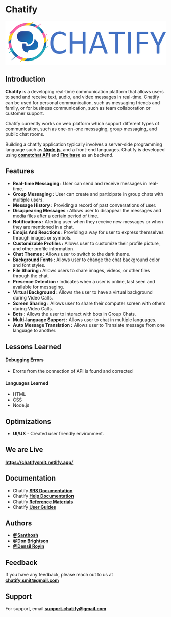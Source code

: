 
# **Chatify**
<p align="center">
  <a  href="https://chatifysmit.netlify.app/">
  <img src="https://github.com/chatify-SMIT/Chatify/blob/santhosh/img/readmechatify.png?raw=true" alt="Chatify">
  </a>
</p>

## Introduction
**Chatify** is a developing real-time communication platform that allows users to send and receive text, audio, and video messages in real-time. Chatify can be used for personal communication, such as messaging friends and family, or for business communication, such as team collaboration or customer support.

Chatify currently works on web platform which support different types of communication, such as one-on-one messaging, group messaging, and public chat rooms.

Building a chatify application typically involves a server-side programming language such as [**Node.js**](https://nodejs.org/en/), and a front-end languages. Chatify is developed using [**cometchat API**](https://www.cometchat.com/) and [**Fire base**](https://firebase.google.com/) as an backend.
## Features

- **Real-time Messaging :** User can send and receive messages in real-time.
- **Group Messaging :** User can create and participate in group chats with multiple users.
- **Message History :** Providing a record of past conversations of user.
- **Disappearing Messages :** Allows user to disappear the messages and media files after a certain period of time. 
- **Notifications :** Alerting user when they receive new messages or when they are mentioned in a chat.
- **Emojis And Reactions :** Providing a way for user to express themselves through images or symbols.
- **Customizable Profiles :** Allows user to customize their profile picture, and other profile information.
- **Chat Themes :** Allows user to switch to the dark theme.
- **Background Fonts :** Allows user to change the chat background color and font styles.
- **File Sharing :** Allows users to share images, videos, or other files through the chat.
- **Presence Detection :** Indicates when a user is online, last seen and available for messaging.
- **Virtual Background :** Allows the user to have a virtual background during Video Calls.
- **Screen Sharing :** Allows user to share their computer screen with others during Video Calls.
- **Bots :** Allows the user to interact with bots in Group Chats.
- **Multi-language Support :** Allows user to chat in multiple languages.
- **Auto Message Translation :** Allows user to Translate message from one language to another.



## Lessons Learned

#### Debugging Errors
- Erorrs from the connection of API is found and corrected

#### Languages Learned
- HTML
- CSS
- Node.js



## Optimizations

- **UI/UX** - Created user friendly environment.


## We are Live

**https://chatifysmit.netlify.app/**


## Documentation 
- Chatify [**SRS Documentation**](#) 
- Chatify [**Help Documentation**](#) 
- Chatify [**Reference Materials**](#) 
- Chatify [**User Guides**](#) 
## Authors

- [**@Santhosh**](https://github.com/orgs/chatify-SMIT/people/santhoshparthiban2002)
- [**@Don Brightson**](https://github.com/orgs/chatify-SMIT/people/Dbrightson)
- [**@Densil Royin**](https://github.com/orgs/chatify-SMIT/people/Densil0223)


## Feedback

If you have any feedback, please reach out to us at [**chatify.smit@gmail.com**](https://mail.google.com/mail/?view=cm&to=chatify.smit@gmail.com)


## Support

For support, email [**support.chatify@gmail.com**](https://mail.google.com/mail/?view=cm&to=support.chatify@gmail.com)

